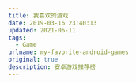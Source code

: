 ```yaml
---
title: 我喜欢的游戏
date: 2019-03-16 23:40:13
updated: 2021-06-11
tags: 
  - Game
urlname: my-favorite-android-games
original: true
description: 安卓游戏推荐榜
---
```

<script>
  window.location.href = "/2019/favorite-games";
</script>